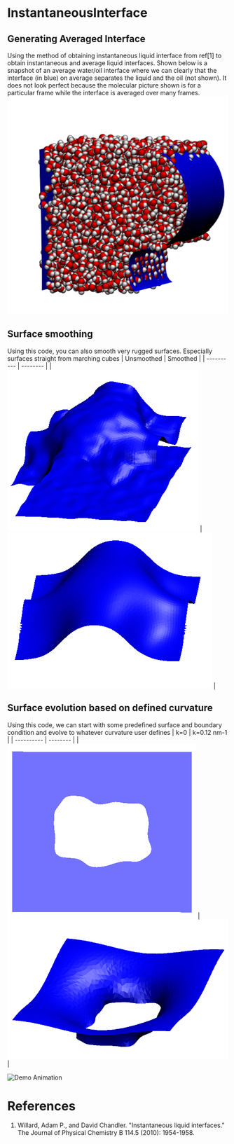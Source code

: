 # InstantaneousInterface
## Generating Averaged Interface
Using the method of obtaining instantaneous liquid interface from ref[1] to obtain instantaneous and average liquid interfaces. Shown below is a snapshot of an average water/oil interface where we can clearly that the interface (in blue) on average separates the liquid and the oil (not shown). It does not look perfect because the molecular picture shown is for a particular frame while the interface is averaged over many frames.
![WI](test/Images/waterInterface.png)

## Surface smoothing
Using this code, you can also smooth very rugged surfaces. Especially surfaces straight from marching cubes
| Unsmoothed  | Smoothed |
| ----------  | -------- |
| ![unsmooth](test/Images/unsmoothed.png) |  ![smooth](test/Images/smoothed.png) |


## Surface evolution based on defined curvature
Using this code, we can start with some predefined surface and boundary condition and evolve to whatever curvature user defines
| k=0  | k=0.12 nm-1 |
| ----------  | -------- |
| ![flat](test/Images/flat.png) |  ![evolved](test/Images/evolved.png) |

![Demo Animation](test/Images/demo.gif)


# References
1. Willard, Adam P., and David Chandler. "Instantaneous liquid interfaces." The Journal of Physical Chemistry B 114.5 (2010): 1954-1958.
